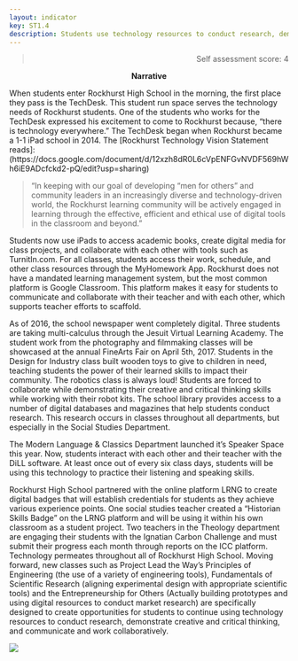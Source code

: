 ```yaml
---
layout: indicator
key: ST1.4
description: Students use technology resources to conduct research, demonstrate creative and critical thinking, and communicate and work collaboratively.
---
```

<blockquote align="right"> Self assessment score: 4 </blockquote>
<p align="center">
<b>Narrative</b>
</p>
When students enter Rockhurst High School in the morning, the first place they pass is the TechDesk. This student run space serves the technology needs of Rockhurst students. One of the students who works for the TechDesk expressed his excitement to come to Rockhurst because, “there is technology everywhere.” The TechDesk began when Rockhurst became a 1-1 iPad school in 2014. The [Rockhurst Technology Vision Statement reads]: (https://docs.google.com/document/d/12xzh8dR0L6cVpENFGvNVDF569hWh6iE9ADcfckd2-pQ/edit?usp=sharing) 

<blockquote> “In keeping with our goal of developing “men for others” and community leaders in an increasingly diverse and technology-driven world, the Rockhurst learning community will be actively engaged in learning through the effective, efficient and ethical use of digital tools in the classroom and beyond.” </blockquote>

Students now use iPads to access academic books, create digital media for class projects, and collaborate with each other with tools such as TurnitIn.com. For all classes, students access their work, schedule, and other class resources through the MyHomework App. Rockhurst does not have a mandated learning management system, but the most common platform is Google Classroom. This platform makes it easy for students to communicate and collaborate with their teacher and with each other, which supports teacher efforts to scaffold.
 
As of 2016, the school newspaper went completely digital. Three students are taking multi-calculus through the Jesuit Virtual Learning Academy. The student work from the photography and filmmaking classes will be showcased at the annual FineArts Fair on April 5th, 2017. 
	Students in the Design for Industry class built wooden toys to give to children in need, teaching students the power of their learned skills to impact their community. The robotics class is always loud! Students are forced to collaborate while demonstrating their creative and critical thinking skills while working with their robot kits. The school library provides access to a number of digital databases and magazines that help students conduct research. This research occurs in classes throughout all departments, but especially in the Social Studies Department.

The Modern Language & Classics Department launched it’s Speaker Space this year. Now, students interact with each other and their teacher with the DiLL software. At least once out of every six class days, students will be using this technology to practice their listening and speaking skills. 

Rockhurst High School partnered with the online platform LRNG to create digital badges that will establish credentials for students as they achieve various experience points. One social studies teacher created a “Historian Skills Badge” on the LRNG platform and will be using it within his own classroom as a student project. Two teachers in the Theology department are engaging their students with the Ignatian Carbon Challenge and must submit their progress each month through reports on the ICC platform.
Technology permeates throughout all of Rockhurst High School. Moving forward, new classes such as Project Lead the Way’s Principles of Engineering (the use of a variety of engineering tools), Fundamentals of Scientific Research (aligning experimental design with appropriate scientific tools) and the Entrepreneurship for Others (Actually building prototypes and using digital resources to conduct market research) are specifically designed to create opportunities for students to continue using technology resources to conduct research, demonstrate creative and critical thinking, and communicate and work collaboratively.

<div class="flex-wrapper">
  <img src="{{ site.baseurl }}/img/indicators/st1.4a.jpg">
</div>





